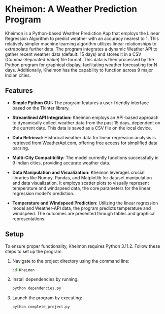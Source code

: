# Kheimon: A Weather Prediction Program

Kheimon is a Python-based Weather Prediction App that employs the Linear Regression Algorithm to predict weather with an accuracy nearest to 1. This relatively simpler machine learning algorithm utilizes linear relationships to extrapolate further data. The program integrates a dynamic Weather API to gather recent weather data (default: 15 days) and stores it in a CSV (Comma-Separated Value) file format. This data is then processed by the Python program for graphical display, facilitating weather forecasting for N days. Additionally, Kheimon has the capability to function across 9 major Indian cities.

## Features

- **Simple Python GUI:** The program features a user-friendly interface based on the Tkinter library.
  
- **Streamlined API Integration:** Kheimon employs an API-based approach to dynamically collect weather data from the past 15 days, dependent on the current date. This data is saved as a CSV file on the local device.
  
- **Data Retrieval:** Historical weather data for linear regression analysis is retrieved from WeatherApi.com, offering free access for simplified data parsing.
  
- **Multi-City Compatibility:** The model currently functions successfully in 9 Indian cities, providing accurate weather data.
  
- **Data Manipulation and Visualization:** Kheimon leverages crucial libraries like Numpy, Pandas, and Matplotlib for dataset manipulation and data visualization. It employs scatter plots to visually represent temperature and windspeed data, the core parameters for the linear regression model's prediction.
  
- **Temperature and Windspeed Prediction:** Utilizing the linear regression model and Weather-API data, the program predicts temperature and windspeed. The outcomes are presented through tables and graphical representations.
  
## Setup

To ensure proper functionality, Kheimon requires Python 3.11.2. Follow these steps to set up the program:

1. Navigate to the project directory using the command line:
   
   ```bash
   cd Kheimon
2. Install dependencies by running:
    ```python
    python dependencies.py

3. Launch the program by executing:
   ```python
   python complete_project.py


